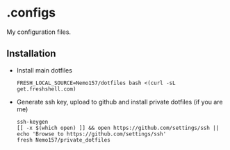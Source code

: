 .configs
========

My configuration files.

Installation
------------


* Install main dotfiles
  ````
  FRESH_LOCAL_SOURCE=Nemo157/dotfiles bash <(curl -sL get.freshshell.com)
  ````

* Generate ssh key, upload to github and install private dotfiles (if you are me)
  ````
  ssh-keygen
  [[ -x $(which open) ]] && open https://github.com/settings/ssh || echo 'Browse to https://github.com/settings/ssh'
  fresh Nemo157/private_dotfiles
  ````
